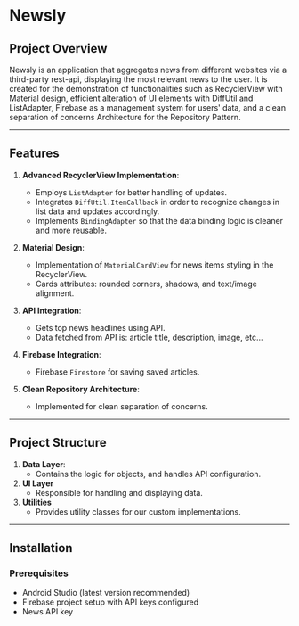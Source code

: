 # Newsly

## Project Overview
Newsly is an application that aggregates news from different websites via a third-party rest-api, displaying the most relevant news to the user. It is created for the demonstration of functionalities such as RecyclerView with Material design, efficient alteration of UI elements with DiffUtil and ListAdapter, Firebase as a management system for users' data, and a clean separation of concerns Architecture for the Repository Pattern.


---

## Features
1. **Advanced RecyclerView Implementation**:
   - Employs `ListAdapter` for better handling of updates.
   - Integrates `DiffUtil.ItemCallback` in order to recognize changes in list data and updates accordingly.
   - Implements `BindingAdapter` so that the data binding logic is cleaner and more reusable.

2. **Material Design**:
   - Implementation of `MaterialCardView` for news items styling in the RecyclerView.
   - Cards attributes: rounded corners, shadows, and  text/image alignment.

3. **API Integration**:
   - Gets top news headlines using API.
   - Data fetched from API is: article title, description, image, etc...

4. **Firebase Integration**:
   - Firebase `Firestore` for saving saved articles.
   

5. **Clean Repository Architecture**:
   - Implemented for clean separation of concerns.

---

## Project Structure

1. **Data Layer**:
   - Contains the logic for objects, and handles API configuration.
3. **UI Layer**
   - Responsible for handling and displaying data.
5. **Utilities**
   - Provides utility classes for our custom implementations.

---

## Installation

### Prerequisites
- Android Studio (latest version recommended)
- Firebase project setup with API keys configured
- News API key


